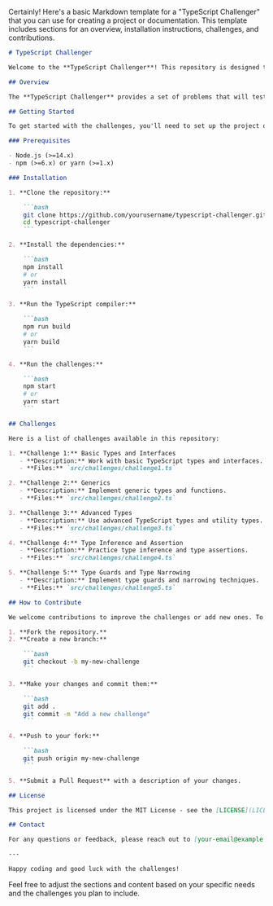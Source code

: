 Certainly! Here's a basic Markdown template for a "TypeScript Challenger" that you can use for creating a project or documentation. This template includes sections for an overview, installation instructions, challenges, and contributions.

```markdown
# TypeScript Challenger

Welcome to the **TypeScript Challenger**! This repository is designed to help you enhance your TypeScript skills through a series of coding challenges.

## Overview

The **TypeScript Challenger** provides a set of problems that will test your knowledge of TypeScript, including its type system, features, and best practices. Each challenge is intended to be completed with TypeScript and aims to improve your proficiency in writing robust and type-safe code.

## Getting Started

To get started with the challenges, you'll need to set up the project on your local machine.

### Prerequisites

- Node.js (>=14.x)
- npm (>=6.x) or yarn (>=1.x)

### Installation

1. **Clone the repository:**

    ```bash
    git clone https://github.com/yourusername/typescript-challenger.git
    cd typescript-challenger
    ```

2. **Install the dependencies:**

    ```bash
    npm install
    # or
    yarn install
    ```

3. **Run the TypeScript compiler:**

    ```bash
    npm run build
    # or
    yarn build
    ```

4. **Run the challenges:**

    ```bash
    npm start
    # or
    yarn start
    ```

## Challenges

Here is a list of challenges available in this repository:

1. **Challenge 1:** Basic Types and Interfaces
   - **Description:** Work with basic TypeScript types and interfaces.
   - **Files:** `src/challenges/challenge1.ts`

2. **Challenge 2:** Generics
   - **Description:** Implement generic types and functions.
   - **Files:** `src/challenges/challenge2.ts`

3. **Challenge 3:** Advanced Types
   - **Description:** Use advanced TypeScript types and utility types.
   - **Files:** `src/challenges/challenge3.ts`

4. **Challenge 4:** Type Inference and Assertion
   - **Description:** Practice type inference and type assertions.
   - **Files:** `src/challenges/challenge4.ts`

5. **Challenge 5:** Type Guards and Type Narrowing
   - **Description:** Implement type guards and narrowing techniques.
   - **Files:** `src/challenges/challenge5.ts`

## How to Contribute

We welcome contributions to improve the challenges or add new ones. To contribute:

1. **Fork the repository.**
2. **Create a new branch:**

    ```bash
    git checkout -b my-new-challenge
    ```

3. **Make your changes and commit them:**

    ```bash
    git add .
    git commit -m "Add a new challenge"
    ```

4. **Push to your fork:**

    ```bash
    git push origin my-new-challenge
    ```

5. **Submit a Pull Request** with a description of your changes.

## License

This project is licensed under the MIT License - see the [LICENSE](LICENSE) file for details.

## Contact

For any questions or feedback, please reach out to [your-email@example.com](mailto:your-email@example.com).

---

Happy coding and good luck with the challenges!
```

Feel free to adjust the sections and content based on your specific needs and the challenges you plan to include.
